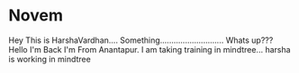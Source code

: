 

# Novem
Hey This is HarshaVardhan....
Something............................
Whats up???
Hello I'm Back
I'm From Anantapur.
I am taking training in mindtree...
harsha is working in mindtree







